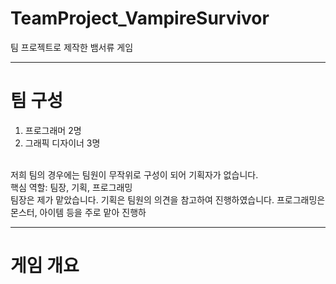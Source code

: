 
# TeamProject_VampireSurvivor
팀 프로젝트로 제작한 뱀서류 게임

---
# 팀 구성
1. 프로그래머 2명
2. 그래픽 디자이너 3명
  <br />
  저희 팀의 경우에는 팀원이 무작위로 구성이 되어 기획자가 없습니다.
  <br />
  핵심 역할: 팀장, 기획, 프로그래밍
  <br />
  팀장은 제가 맡았습니다.
  기획은 팀원의 의견을 참고하여 진행하였습니다.
  프로그래밍은 몬스터, 아이템 등을 주로 맡아 진행하

  
---
# 게임 개요
